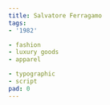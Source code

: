 ```yaml
---
title: Salvatore Ferragamo
tags:
- '1982'

- fashion
- luxury goods
- apparel

- typographic
- script
pad: 0
---
```


